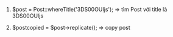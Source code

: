 1. $post = Post::whereTitle('3DS00OUIjs');   => tìm Post với title là 3DS00OUIjs

2. $postcopied = $post->replicate();   => copy post